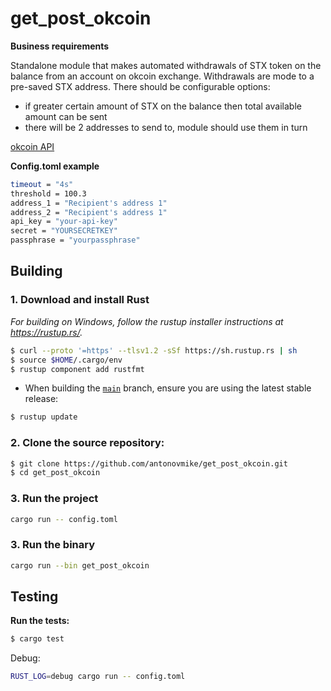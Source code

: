 # get_post_okcoin

**Business requirements**

Standalone module that makes automated withdrawals of STX token on the balance from an account on okcoin exchange. 
Withdrawals are mode to a pre-saved STX address. 
There should be configurable options:
- if greater certain amount of STX on the balance then total available amount can be sent
- there will be 2 addresses to send to, module should use them in turn

[okcoin API](https://www.okcoin.com/docs-v5/)

**Config.toml example**

```bash
timeout = "4s"
threshold = 100.3
address_1 = "Recipient's address 1"
address_2 = "Recipient's address 1"
api_key = "your-api-key"
secret = "YOURSECRETKEY"
passphrase = "yourpassphrase"
```

## Building

### 1. Download and install Rust

_For building on Windows, follow the rustup installer instructions at https://rustup.rs/._

```bash
$ curl --proto '=https' --tlsv1.2 -sSf https://sh.rustup.rs | sh
$ source $HOME/.cargo/env
$ rustup component add rustfmt
```

- When building the [`main`](https://github.com/antonovmike/get_post_okcoin/tree/main) branch, ensure you are using the latest stable release:

```bash
$ rustup update
```

### 2. Clone the source repository:

```bash
$ git clone https://github.com/antonovmike/get_post_okcoin.git
$ cd get_post_okcoin
```

### 3. Run the project
```bash
cargo run -- config.toml
```

### 3. Run the binary
```bash
cargo run --bin get_post_okcoin
```

## Testing

**Run the tests:**

```bash
$ cargo test
```

Debug:
```bash
RUST_LOG=debug cargo run -- config.toml
```
